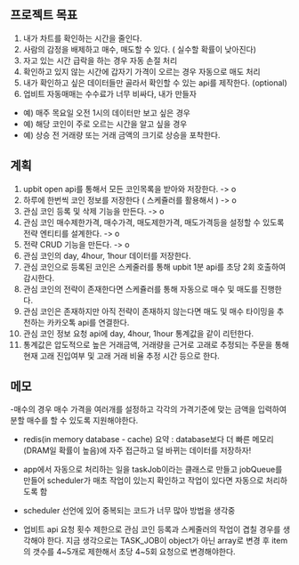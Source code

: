 ## 프로젝트 목표

1. 내가 차트를 확인하는 시간을 줄인다.
2. 사람의 감정을 배제하고 매수, 매도할 수 있다. ( 실수할 확률이 낮아진다)
3. 자고 있는 시간 급락을 하는 경우 자동 손절 처리
4. 확인하고 있지 않는 시간에 갑자기 가격이 오르는 경우 자동으로 매도 처리
5. 내가 확인하고 싶은 데이터들만 골라서 확인할 수 있는 api를 제작한다. (optional)
6. 업비트 자동매매는 수수료가 너무 비싸다, 내가 만들자

- 예) 매주 목요일 오전 1시의 데이터만 보고 싶은 경우
- 예) 해당 코인이 주로 오르는 시간을 알고 싶을 경우
- 예) 상승 전 거래량 또는 거래 금액의 크기로 상승을 포착한다.

## 계획

1. upbit open api를 통해서 모든 코인목록을 받아와 저장한다. -> o
2. 하루에 한번씩 코인 정보를 저장한다 ( 스케쥴러를 활용해서 ) -> o
3. 관심 코인 등록 및 삭제 기능을 만든다. -> o
4. 관심 코인 매수제한가격, 매수가격, 매도제한가격, 매도가격등을 설정할 수 있도록 전략 엔티티를 설계한다. -> o
5. 전략 CRUD 기능을 만든다. -> o
6. 관심 코인의 day, 4hour, 1hour 데이터를 저장한다.
7. 관심 코인으로 등록된 코인은 스케줄러를 통해 upbit 1분 api를 초당 2회 호출하여 감시한다.
8. 관심 코인의 전략이 존재한다면 스케쥴러를 통해 자동으로 매수 및 매도를 진행한다.
9. 관심 코인은 존재하지만 아직 전략이 존재하지 않는다면 매도 및 매수 타이밍을 추천하는 카카오톡 api를 연결한다.
10. 관심 코인 정보 요청 api에 day, 4hour, 1hour 통계값을 같이 리턴한다.
11. 통계값은 압도적으로 높은 거래금액, 거래량을 근거로 고래로 추정되는 주문을 통해 현재 고래 진입여부 및 고래 거래 비율 추정 시간 등으로 한다.

## 메모

-매수의 경우 매수 가격을 여러개를 설정하고 각각의 가격기준에 맞는 금액을 입력하여
분할 매수를 할 수 있도록 지원해야한다.

- redis(in memory database - cache) 요약 : database보다 더 빠른 메모리(DRAM일 확률이 높음)에 자주 접근하고 덜 바뀌는 데이터를 저장하자!

- app에서 자동으로 처리하는 일을 taskJob이라는 클래스로 만들고 jobQueue를 만들어 scheduler가 매초 작업이 있는지 확인하고 작업이 있다면 자동으로 처리하도록 함

- scheduler 선언에 있어 중복되는 코드가 너무 많아 방법을 생각중

- 업비트 api 요청 횟수 제한으로 관심 코인 등록과 스케줄러의 작업이 겹칠 경우를 생각해야 한다.
  지금 생각으로는 TASK_JOB이 object가 아닌 array로 변경 후 item의 갯수를 4~5개로 제한해서 초당 4~5회 요청으로 변경해야한다.

